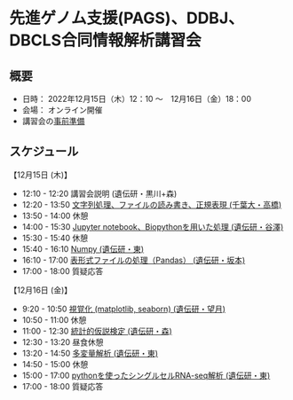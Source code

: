 # 先進ゲノム支援(PAGS)、DDBJ、DBCLS合同情報解析講習会

## 概要
- 日時：
    2022年12月15日（木）12：10 ～　12月16日（金）18：00 
- 会場：
    オンライン開催
- 講習会の[事前準備](https://github.com/genome-sci/pags_workshop_2019/tree/master/0)

## スケジュール

【12月15日 (木)】
- 12:10 - 12:20	講習会説明 (遺伝研・黒川+森)
- 12:20 - 13:50	[文字列処理、ファイルの読み書き、正規表現 (千葉大・高橋)](1-2)
- 13:50 - 14:00	休憩
- 14:00 - 15:30	[Jupyter notebook、Biopythonを用いた処理 (遺伝研・谷澤)](1-3)
- 15:30 - 15:40	休憩
- 15:40 - 16:10	[Numpy (遺伝研・東)]()
- 16:10 - 17:00	[表形式ファイルの処理（Pandas） (遺伝研・坂本)](2-1)
- 17:00 - 18:00	質疑応答
			
【12月16日 (金)】
- 9:20 - 10:50	[視覚化 (matplotlib, seaborn) (遺伝研・望月)](2-2)
- 10:50 - 11:00	休憩
- 11:00 - 12:30	[統計的仮説検定 (遺伝研・森)](2-3)
- 12:30 - 13:20	昼食休憩
- 13:20 - 14:50	[多変量解析 (遺伝研・東)]()
- 14:50 - 15:00	休憩
- 15:00 - 17:00	[pythonを使ったシングルセルRNA-seq解析 (遺伝研・東)]()
- 17:00 - 18:00	質疑応答